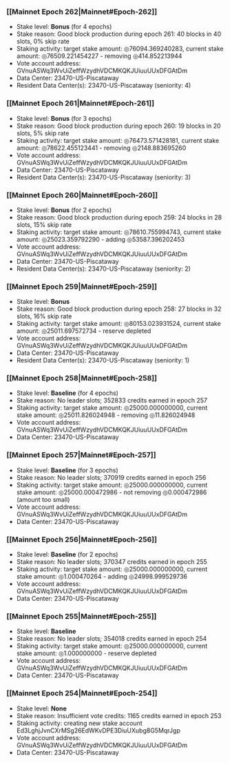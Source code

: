 ### [[Mainnet Epoch 262|Mainnet#Epoch-262]]
* Stake level: **Bonus** (for 4 epochs)
* Stake reason: Good block production during epoch 261: 40 blocks in 40 slots, 0% skip rate
* Staking activity: target stake amount: ◎76094.369240283, current stake amount: ◎76509.221454227 - removing ◎414.852213944
* Vote account address: GVnuASWq3WvUiZeffWzydhVDCMKQKJUiuuUUxDFGAtDm
* Data Center: 23470-US-Piscataway
* Resident Data Center(s): 23470-US-Piscataway (seniority: 4)
### [[Mainnet Epoch 261|Mainnet#Epoch-261]]
* Stake level: **Bonus** (for 3 epochs)
* Stake reason: Good block production during epoch 260: 19 blocks in 20 slots, 5% skip rate
* Staking activity: target stake amount: ◎76473.571428181, current stake amount: ◎78622.455123441 - removing ◎2148.883695260
* Vote account address: GVnuASWq3WvUiZeffWzydhVDCMKQKJUiuuUUxDFGAtDm
* Data Center: 23470-US-Piscataway
* Resident Data Center(s): 23470-US-Piscataway (seniority: 3)
### [[Mainnet Epoch 260|Mainnet#Epoch-260]]
* Stake level: **Bonus** (for 2 epochs)
* Stake reason: Good block production during epoch 259: 24 blocks in 28 slots, 15% skip rate
* Staking activity: target stake amount: ◎78610.755994743, current stake amount: ◎25023.359792290 - adding ◎53587.396202453
* Vote account address: GVnuASWq3WvUiZeffWzydhVDCMKQKJUiuuUUxDFGAtDm
* Data Center: 23470-US-Piscataway
* Resident Data Center(s): 23470-US-Piscataway (seniority: 2)
### [[Mainnet Epoch 259|Mainnet#Epoch-259]]
* Stake level: **Bonus**
* Stake reason: Good block production during epoch 258: 27 blocks in 32 slots, 16% skip rate
* Staking activity: target stake amount: ◎80153.023931524, current stake amount: ◎25011.697572734 - reserve depleted
* Vote account address: GVnuASWq3WvUiZeffWzydhVDCMKQKJUiuuUUxDFGAtDm
* Data Center: 23470-US-Piscataway
* Resident Data Center(s): 23470-US-Piscataway (seniority: 1)
### [[Mainnet Epoch 258|Mainnet#Epoch-258]]
* Stake level: **Baseline** (for 4 epochs)
* Stake reason: No leader slots; 352833 credits earned in epoch 257
* Staking activity: target stake amount: ◎25000.000000000, current stake amount: ◎25011.826024948 - removing ◎11.826024948
* Vote account address: GVnuASWq3WvUiZeffWzydhVDCMKQKJUiuuUUxDFGAtDm
* Data Center: 23470-US-Piscataway
### [[Mainnet Epoch 257|Mainnet#Epoch-257]]
* Stake level: **Baseline** (for 3 epochs)
* Stake reason: No leader slots; 370919 credits earned in epoch 256
* Staking activity: target stake amount: ◎25000.000000000, current stake amount: ◎25000.000472986 - not removing ◎0.000472986 (amount too small)
* Vote account address: GVnuASWq3WvUiZeffWzydhVDCMKQKJUiuuUUxDFGAtDm
* Data Center: 23470-US-Piscataway
### [[Mainnet Epoch 256|Mainnet#Epoch-256]]
* Stake level: **Baseline** (for 2 epochs)
* Stake reason: No leader slots; 370347 credits earned in epoch 255
* Staking activity: target stake amount: ◎25000.000000000, current stake amount: ◎1.000470264 - adding ◎24998.999529736
* Vote account address: GVnuASWq3WvUiZeffWzydhVDCMKQKJUiuuUUxDFGAtDm
* Data Center: 23470-US-Piscataway
### [[Mainnet Epoch 255|Mainnet#Epoch-255]]
* Stake level: **Baseline**
* Stake reason: No leader slots; 354018 credits earned in epoch 254
* Staking activity: target stake amount: ◎25000.000000000, current stake amount: ◎1.000000000 - reserve depleted
* Vote account address: GVnuASWq3WvUiZeffWzydhVDCMKQKJUiuuUUxDFGAtDm
* Data Center: 23470-US-Piscataway
### [[Mainnet Epoch 254|Mainnet#Epoch-254]]
* Stake level: **None**
* Stake reason: Insufficient vote credits: 1165 credits earned in epoch 253
* Staking activity: creating new stake account Ed3LghjJvnCXrMSg26EdWKvDPE3DiuUXubg8G5MqrJgp
* Vote account address: GVnuASWq3WvUiZeffWzydhVDCMKQKJUiuuUUxDFGAtDm
* Data Center: 23470-US-Piscataway